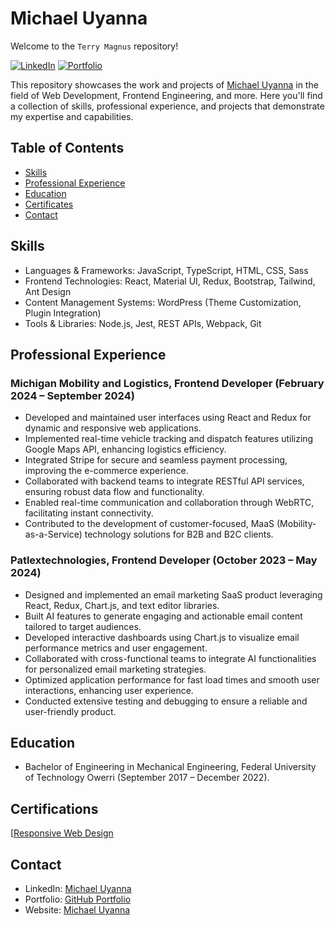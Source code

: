 # Michael Uyanna

Welcome to the `Terry Magnus` repository!

[![LinkedIn](https://img.shields.io/badge/LinkedIn-Connect-blue.svg)](https://www.linkedin.com/in/michael-uyanna/)
[![Portfolio](https://img.shields.io/badge/GitHub-Portfolio-lightgrey.svg)](https://github.com/Terry-Magnus)

This repository showcases the work and projects of [Michael Uyanna](https://www.linkedin.com/in/michael-uyanna/) in the field of Web Development, Frontend Engineering, and more. Here you'll find a collection of skills, professional experience, and projects that demonstrate my expertise and capabilities.

## Table of Contents

- [Skills](#skills)
- [Professional Experience](#professional-experience)
- [Education](#education)
- [Certificates](#certifications)
- [Contact](#contact)

## Skills

- Languages & Frameworks: JavaScript, TypeScript, HTML, CSS, Sass
- Frontend Technologies: React, Material UI, Redux, Bootstrap, Tailwind, Ant Design
- Content Management Systems: WordPress (Theme Customization, Plugin Integration)
- Tools & Libraries: Node.js, Jest, REST APIs, Webpack, Git


## Professional Experience

### Michigan Mobility and Logistics, Frontend Developer (February 2024 – September 2024)

- Developed and maintained user interfaces using React and Redux for dynamic and responsive web
applications.
- Implemented real-time vehicle tracking and dispatch features utilizing Google Maps API, enhancing
logistics efficiency.
- Integrated Stripe for secure and seamless payment processing, improving the e-commerce experience.
- Collaborated with backend teams to integrate RESTful API services, ensuring robust data flow and
functionality.
- Enabled real-time communication and collaboration through WebRTC, facilitating instant connectivity.
- Contributed to the development of customer-focused, MaaS (Mobility-as-a-Service) technology
solutions for B2B and B2C clients.

### Patlextechnologies, Frontend Developer (October 2023 – May 2024)

- Designed and implemented an email marketing SaaS product leveraging React, Redux, Chart.js, and
text editor libraries.
- Built AI features to generate engaging and actionable email content tailored to target audiences.
- Developed interactive dashboards using Chart.js to visualize email performance metrics and user
engagement.
- Collaborated with cross-functional teams to integrate AI functionalities for personalized email marketing
strategies.
- Optimized application performance for fast load times and smooth user interactions, enhancing user
experience.
- Conducted extensive testing and debugging to ensure a reliable and user-friendly product.

## Education

- Bachelor of Engineering in Mechanical Engineering, Federal University of Technology Owerri (September 2017 – December 2022).

## Certifications

[[Responsive Web Design](https://www.freecodecamp.org/certification/MichaelUyanna/responsive-web-design)


## Contact

- LinkedIn: [Michael Uyanna](https://www.linkedin.com/in/michael-uyanna/)
- Portfolio: [GitHub Portfolio](https://github.com/Terry-Magnus)
- Website: [Michael Uyanna](https://terry-magnus.netlify.app)
